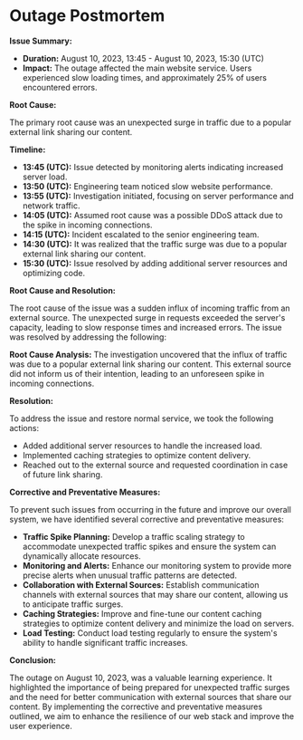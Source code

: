 # Outage Postmortem

**Issue Summary:**

- **Duration:** August 10, 2023, 13:45 - August 10, 2023, 15:30 (UTC)
- **Impact:** The outage affected the main website service. Users experienced slow loading times, and approximately 25% of users encountered errors.

**Root Cause:**

The primary root cause was an unexpected surge in traffic due to a popular external link sharing our content.

**Timeline:**

- **13:45 (UTC):** Issue detected by monitoring alerts indicating increased server load.
- **13:50 (UTC):** Engineering team noticed slow website performance.
- **13:55 (UTC):** Investigation initiated, focusing on server performance and network traffic.
- **14:05 (UTC):** Assumed root cause was a possible DDoS attack due to the spike in incoming connections.
- **14:15 (UTC):** Incident escalated to the senior engineering team.
- **14:30 (UTC):** It was realized that the traffic surge was due to a popular external link sharing our content.
- **15:30 (UTC):** Issue resolved by adding additional server resources and optimizing code.

**Root Cause and Resolution:**

The root cause of the issue was a sudden influx of incoming traffic from an external source. The unexpected surge in requests exceeded the server's capacity, leading to slow response times and increased errors. The issue was resolved by addressing the following:

**Root Cause Analysis:** The investigation uncovered that the influx of traffic was due to a popular external link sharing our content. This external source did not inform us of their intention, leading to an unforeseen spike in incoming connections.

**Resolution:**

To address the issue and restore normal service, we took the following actions:

- Added additional server resources to handle the increased load.
- Implemented caching strategies to optimize content delivery.
- Reached out to the external source and requested coordination in case of future link sharing.

**Corrective and Preventative Measures:**

To prevent such issues from occurring in the future and improve our overall system, we have identified several corrective and preventative measures:

- **Traffic Spike Planning:** Develop a traffic scaling strategy to accommodate unexpected traffic spikes and ensure the system can dynamically allocate resources.
- **Monitoring and Alerts:** Enhance our monitoring system to provide more precise alerts when unusual traffic patterns are detected.
- **Collaboration with External Sources:** Establish communication channels with external sources that may share our content, allowing us to anticipate traffic surges.
- **Caching Strategies:** Improve and fine-tune our content caching strategies to optimize content delivery and minimize the load on servers.
- **Load Testing:** Conduct load testing regularly to ensure the system's ability to handle significant traffic increases.

**Conclusion:**

The outage on August 10, 2023, was a valuable learning experience. It highlighted the importance of being prepared for unexpected traffic surges and the need for better communication with external sources that share our content. By implementing the corrective and preventative measures outlined, we aim to enhance the resilience of our web stack and improve the user experience.
